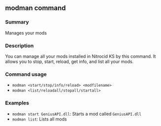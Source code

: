 ## modman command

### Summary

Manages your mods

### Description

You can manage all your mods installed in Nitrocid KS by this command. It allows you to stop, start, reload, get info, and list all your mods.

### Command usage

* `modman <start/stop/info/reload> <modfilename>`
* `modman <list/reloadall/stopall/startall>`

### Examples

* `modman start GeniusAPI.dll`: Starts a mod called `GeniusAPI.dll`
* `modman list`: Lists all mods